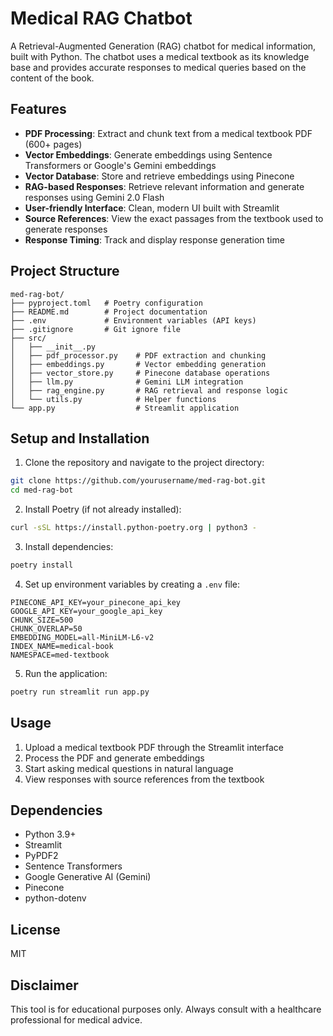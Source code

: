 # Medical RAG Chatbot

A Retrieval-Augmented Generation (RAG) chatbot for medical information, built with Python. The chatbot uses a medical textbook as its knowledge base and provides accurate responses to medical queries based on the content of the book.

## Features

* **PDF Processing**: Extract and chunk text from a medical textbook PDF (600+ pages)
* **Vector Embeddings**: Generate embeddings using Sentence Transformers or Google's Gemini embeddings
* **Vector Database**: Store and retrieve embeddings using Pinecone
* **RAG-based Responses**: Retrieve relevant information and generate responses using Gemini 2.0 Flash
* **User-friendly Interface**: Clean, modern UI built with Streamlit
* **Source References**: View the exact passages from the textbook used to generate responses
* **Response Timing**: Track and display response generation time

## Project Structure

```
med-rag-bot/
├── pyproject.toml   # Poetry configuration
├── README.md        # Project documentation
├── .env             # Environment variables (API keys)
├── .gitignore       # Git ignore file
├── src/
│   ├── __init__.py
│   ├── pdf_processor.py    # PDF extraction and chunking
│   ├── embeddings.py       # Vector embedding generation
│   ├── vector_store.py     # Pinecone database operations
│   ├── llm.py              # Gemini LLM integration
│   ├── rag_engine.py       # RAG retrieval and response logic
│   └── utils.py            # Helper functions
└── app.py                  # Streamlit application
```

## Setup and Installation

1. Clone the repository and navigate to the project directory:

```bash
git clone https://github.com/yourusername/med-rag-bot.git
cd med-rag-bot
```

2. Install Poetry (if not already installed):

```bash
curl -sSL https://install.python-poetry.org | python3 -
```

3. Install dependencies:

```bash
poetry install
```

4. Set up environment variables by creating a `.env` file:

```
PINECONE_API_KEY=your_pinecone_api_key
GOOGLE_API_KEY=your_google_api_key
CHUNK_SIZE=500
CHUNK_OVERLAP=50
EMBEDDING_MODEL=all-MiniLM-L6-v2
INDEX_NAME=medical-book
NAMESPACE=med-textbook
```

5. Run the application:

```bash
poetry run streamlit run app.py
```

## Usage

1. Upload a medical textbook PDF through the Streamlit interface
2. Process the PDF and generate embeddings
3. Start asking medical questions in natural language
4. View responses with source references from the textbook

## Dependencies

- Python 3.9+
- Streamlit
- PyPDF2
- Sentence Transformers
- Google Generative AI (Gemini)
- Pinecone
- python-dotenv

## License

MIT

## Disclaimer

This tool is for educational purposes only. Always consult with a healthcare professional for medical advice.
